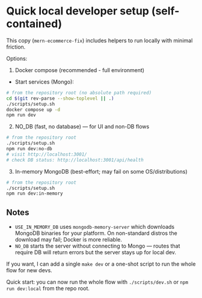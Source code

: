 Quick local developer setup (self-contained)
============================================

This copy (`mern-ecommerce-fix`) includes helpers to run locally with minimal friction.

Options:

1) Docker compose (recommended - full environment)

- Start services (Mongo):

```bash
# from the repository root (no absolute path required)
cd $(git rev-parse --show-toplevel || .)
./scripts/setup.sh
docker compose up -d
npm run dev
```

2) NO_DB (fast, no database) — for UI and non-DB flows

```bash
# from the repository root
./scripts/setup.sh
npm run dev:no-db
# visit http://localhost:3001/
# check DB status: http://localhost:3001/api/health
```

3) In-memory MongoDB (best-effort; may fail on some OS/distributions)

```bash
# from the repository root
./scripts/setup.sh
npm run dev:in-memory
```

Notes
-----
- `USE_IN_MEMORY_DB` uses `mongodb-memory-server` which downloads MongoDB binaries for your platform. On non-standard distros the download may fail; Docker is more reliable.
- `NO_DB` starts the server without connecting to Mongo — routes that require DB will return errors but the server stays up for local dev.

If you want, I can add a single `make dev` or a one-shot script to run the whole flow for new devs.

Quick start: you can now run the whole flow with `./scripts/dev.sh` or `npm run dev:local` from the repo root.
